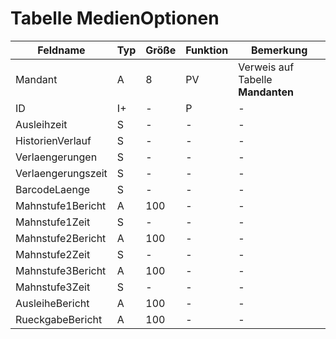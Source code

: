 # Tabelle MedienOptionen


| Feldname           | Typ | Größe | Funktion | Bemerkung                         |
|--------------------|-----|-------|----------|-----------------------------------|
| Mandant            | A   | 8     | PV       | Verweis auf Tabelle **Mandanten** |
| ID                 | I+  | -     | P        | -                                 |
| Ausleihzeit        | S   | -     | -        | -                                 |
| HistorienVerlauf   | S   | -     | -        | -                                 |
| Verlaengerungen    | S   | -     | -        | -                                 |
| Verlaengerungszeit | S   | -     | -        | -                                 |
| BarcodeLaenge      | S   | -     | -        | -                                 |
| Mahnstufe1Bericht  | A   | 100   | -        | -                                 |
| Mahnstufe1Zeit     | S   | -     | -        | -                                 |
| Mahnstufe2Bericht  | A   | 100   | -        | -                                 |
| Mahnstufe2Zeit     | S   | -     | -        | -                                 |
| Mahnstufe3Bericht  | A   | 100   | -        | -                                 |
| Mahnstufe3Zeit     | S   | -     | -        | -                                 |
| AusleiheBericht    | A   | 100   | -        | -                                 |
| RueckgabeBericht   | A   | 100   | -        | -                                 |



